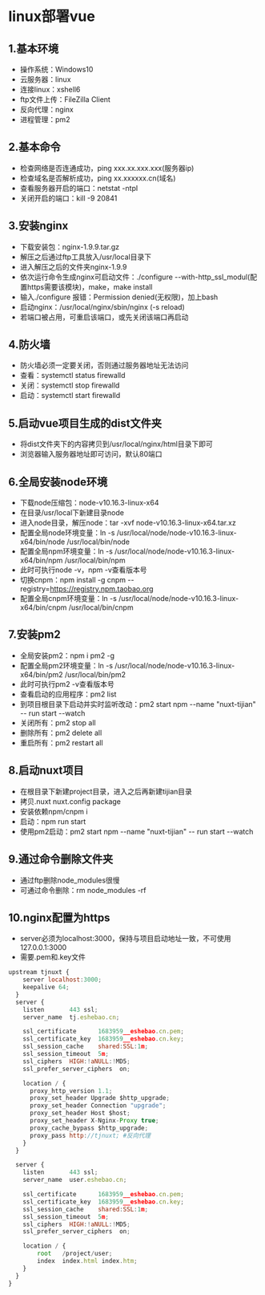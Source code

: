 # linux部署vue

## 1.基本环境
- 操作系统：Windows10
- 云服务器：linux
- 连接linux：xshell6
- ftp文件上传：FileZilla Client
- 反向代理：nginx
- 进程管理：pm2

## 2.基本命令
- 检查网络是否连通成功，ping xxx.xx.xxx.xxx(服务器ip)
- 检查域名是否解析成功，ping xx.xxxxxx.cn(域名)
- 查看服务器开启的端口：netstat -ntpl
- 关闭开启的端口：kill -9 20841

## 3.安装nginx

- 下载安装包：nginx-1.9.9.tar.gz
- 解压之后通过ftp工具放入/usr/local目录下
- 进入解压之后的文件夹nginx-1.9.9
- 依次运行命令生成nginx可启动文件：./configure --with-http_ssl_modul(配置https需要该模块)，make，make install
- 输入./configure 报错：Permission denied(无权限)，加上bash 
- 启动nginx：/usr/local/nginx/sbin/nginx (-s reload)
- 若端口被占用，可重启该端口，或先关闭该端口再启动

## 4.防火墙

- 防火墙必须一定要关闭，否则通过服务器地址无法访问
- 查看：systemctl status firewalld
- 关闭：systemctl stop firewalld
- 启动：systemctl start firewalld

## 5.启动vue项目生成的dist文件夹

- 将dist文件夹下的内容拷贝到/usr/local/nginx/html目录下即可
- 浏览器输入服务器地址即可访问，默认80端口

## 6.全局安装node环境

- 下载node压缩包：node-v10.16.3-linux-x64
- 在目录/usr/local下新建目录node
- 进入node目录，解压node：tar -xvf node-v10.16.3-linux-x64.tar.xz
- 配置全局node环境变量：ln -s /usr/local/node/node-v10.16.3-linux-x64/bin/node /usr/local/bin/node
- 配置全局npm环境变量：ln -s /usr/local/node/node-v10.16.3-linux-x64/bin/npm /usr/local/bin/npm
- 此时可执行node -v，npm -v查看版本号
- 切换cnpm：npm install -g cnpm --registry=https://registry.npm.taobao.org
- 配置全局cnpm环境变量：ln -s /usr/local/node/node-v10.16.3-linux-x64/bin/cnpm /usr/local/bin/cnpm

## 7.安装pm2

- 全局安装pm2：npm i pm2 -g
- 配置全局pm2环境变量：ln -s /usr/local/node/node-v10.16.3-linux-x64/bin/pm2 /usr/local/bin/pm2
- 此时可执行pm2 -v查看版本号
- 查看启动的应用程序：pm2 list
- 到项目根目录下启动并实时监听改动：pm2 start npm --name "nuxt-tijian" -- run start --watch
- 关闭所有：pm2 stop all
- 删除所有：pm2 delete all
- 重启所有：pm2 restart all

## 8.启动nuxt项目

- 在根目录下新建project目录，进入之后再新建tijian目录
- 拷贝.nuxt nuxt.config package
- 安装依赖npm/cnpm i
- 启动：npm run start
- 使用pm2启动：pm2 start npm --name "nuxt-tijian" -- run start --watch

## 9.通过命令删除文件夹

- 通过ftp删除node_modules很慢
- 可通过命令删除：rm node_modules -rf

## 10.nginx配置为https

- server必须为localhost:3000，保持与项目启动地址一致，不可使用127.0.0.1:3000
- 需要.pem和.key文件

```js
upstream tjnuxt {
    server localhost:3000; 
    keepalive 64;
  }
  server {
    listen       443 ssl;
    server_name  tj.eshebao.cn;

    ssl_certificate      1683959__eshebao.cn.pem;
    ssl_certificate_key  1683959__eshebao.cn.key;
    ssl_session_cache    shared:SSL:1m;
    ssl_session_timeout  5m;
    ssl_ciphers  HIGH:!aNULL:!MD5;
    ssl_prefer_server_ciphers  on;

    location / {
      proxy_http_version 1.1;
      proxy_set_header Upgrade $http_upgrade;  
      proxy_set_header Connection "upgrade";
      proxy_set_header Host $host;
      proxy_set_header X-Nginx-Proxy true;
      proxy_cache_bypass $http_upgrade;
      proxy_pass http://tjnuxt; #反向代理
    }
  }

  server {
    listen       443 ssl;
    server_name  user.eshebao.cn;

    ssl_certificate      1683959__eshebao.cn.pem;
    ssl_certificate_key  1683959__eshebao.cn.key;
    ssl_session_cache    shared:SSL:1m;
    ssl_session_timeout  5m;
    ssl_ciphers  HIGH:!aNULL:!MD5;
    ssl_prefer_server_ciphers  on;

    location / {
        root   /project/user;
        index  index.html index.htm;
    }
  }
}
```
